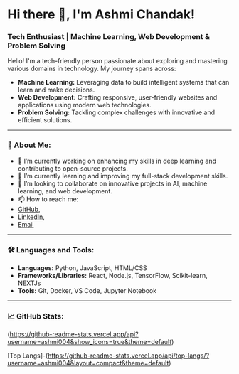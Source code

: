 # Hi there 👋, I'm Ashmi Chandak!

### Tech Enthusiast | Machine Learning, Web Development & Problem Solving

Hello! I'm a tech-friendly person passionate about exploring and mastering various domains in technology. My journey spans across:

- **Machine Learning:** Leveraging data to build intelligent systems that can learn and make decisions.
- **Web Development:** Crafting responsive, user-friendly websites and applications using modern web technologies.
- **Problem Solving:** Tackling complex challenges with innovative and efficient solutions.

---

### 🌟 About Me:

- 🔭 I’m currently working on enhancing my skills in deep learning and contributing to open-source projects.
- 🌱 I’m currently learning and improving my full-stack development skills.
- 👯 I’m looking to collaborate on innovative projects in AI, machine learning, and web development.
- 📫 How to reach me:
-  [GitHub](https://github.com/ashmi004),
-  [LinkedIn](https://www.linkedin.com/in/ashmi-chandak-1719a825a),
-  [Email](chandakashmi004@gmail.com)


---

### 🛠️ Languages and Tools:

- **Languages:** Python, JavaScript, HTML/CSS
- **Frameworks/Libraries:** React, Node.js, TensorFlow, Scikit-learn, NEXTJs
- **Tools:** Git, Docker, VS Code, Jupyter Notebook

---

### 📈 GitHub Stats:

(https://github-readme-stats.vercel.app/api?username=ashmi004&show_icons=true&theme=default)

[Top Langs]-(https://github-readme-stats.vercel.app/api/top-langs/?username=ashmi004&layout=compact&theme=default)
